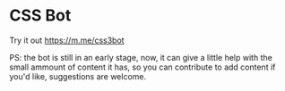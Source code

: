# CSS Bot
Try it out https://m.me/css3bot

PS: the bot is still in an early stage, now, it can give a little help with the small ammount of content it has, so you can contribute to add content if you'd like, suggestions are welcome.
